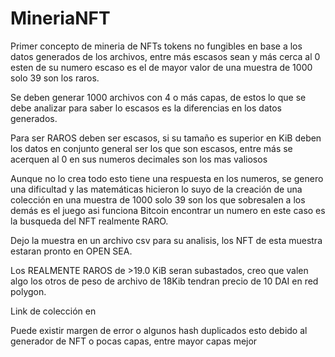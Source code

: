 # MineriaNFT
Primer concepto de mineria de NFTs tokens no fungibles en base a los datos generados de los archivos, entre más escasos sean y más cerca al 0 esten de su numero escaso es el de mayor valor de una muestra de 1000 solo 39 son los raros.

Se deben generar 1000 archivos con 4 o más capas, de estos lo que se debe analizar para saber lo escasos es la diferencias en los datos generados.

Para ser RAROS deben ser escasos, si su tamaño es superior en KiB deben los datos en conjunto general ser los que son escasos, entre más se acerquen al 0 en sus numeros decimales son los mas valiosos

Aunque no lo crea todo esto tiene una respuesta en los numeros, se genero una dificultad y las matemáticas hicieron lo suyo de la creación de una colección en una muestra de 1000 solo 39 son los que sobresalen a los demás es el juego asi funciona Bitcoin encontrar un numero en este caso es la busqueda del NFT realmente RARO.

Dejo la muestra en un archivo csv para su analisis, los NFT de esta muestra estaran pronto en OPEN SEA.  

Los REALMENTE RAROS de >19.0 KiB seran subastados, creo que valen algo los otros de peso de archivo de 18Kib tendran precio de 10 DAI en red polygon.

Link de colección en


Puede existir margen de error o algunos hash duplicados esto debido al generador de NFT o pocas capas, entre mayor capas mejor

